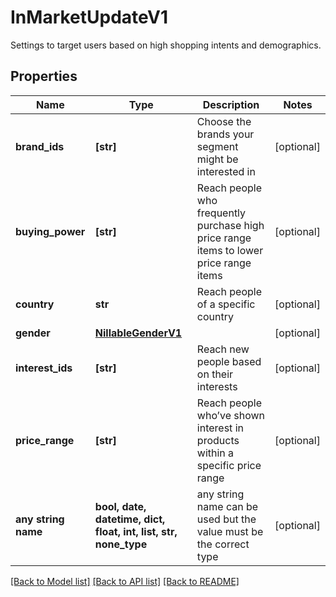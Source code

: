 # InMarketUpdateV1

Settings to target users based on high shopping intents and demographics.

## Properties
Name | Type | Description | Notes
------------ | ------------- | ------------- | -------------
**brand_ids** | **[str]** | Choose the brands your segment might be interested in | [optional] 
**buying_power** | **[str]** | Reach people who frequently purchase high price range items to lower price range items | [optional] 
**country** | **str** | Reach people of a specific country | [optional] 
**gender** | [**NillableGenderV1**](NillableGenderV1.md) |  | [optional] 
**interest_ids** | **[str]** | Reach new people based on their interests | [optional] 
**price_range** | **[str]** | Reach people who’ve shown interest in products within a specific price range | [optional] 
**any string name** | **bool, date, datetime, dict, float, int, list, str, none_type** | any string name can be used but the value must be the correct type | [optional]

[[Back to Model list]](../README.md#documentation-for-models) [[Back to API list]](../README.md#documentation-for-api-endpoints) [[Back to README]](../README.md)


